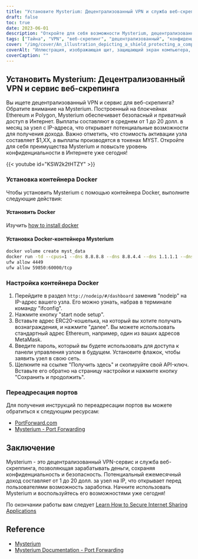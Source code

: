 ```yaml
---
title: "Установите Mysterium: Децентрализованный VPN и служба веб-скрепинга"
draft: false
toc: true
date: 2023-06-01
description: "Откройте для себя возможности Mysterium, децентрализованного VPN и сервиса веб-скрайбинга, построенного на технологии блокчейн и предлагающего безопасный просмотр веб-страниц и возможность получения дохода."
tags: ["Тайна", "VPN", "веб-скрепинг", "децентрализованный", "конфиденциальность", "безопасность", "блокчейн", "Ethereum", "Полигон", "просмотр интернет-страниц", "возможность получения дохода", "Docker", "настройка", "переадресация портов", "децентрализованная VPN", "услуга веб-скрепинга", "безопасный просмотр веб-страниц", "заработок", "технология блокчейн", "конфиденциальность в Интернете", "Контейнер Docker", "настройка узла", "IP-адрес", "Кошелек ERC20", "Метамаска адреса", "Ключ API", "инструкции по пробросу портов", "PortForward.com", "Документация Mysterium"]
cover: "/img/cover/An_illustration_depicting_a_shield_protecting_a_computer.png"
coverAlt: "Иллюстрация, изображающая щит, защищающий экран компьютера, символизирует усиление конфиденциальности и безопасности в Интернете."
coverCaption: ""
---
```


## Установить Mysterium: Децентрализованный VPN и сервис веб-скрепинга

Вы ищете децентрализованный VPN и сервис для веб-скрепинга? Обратите внимание на Mysterium. Построенный на блокчейнах Ethereum и Polygon, Mysterium обеспечивает безопасный и приватный доступ в Интернет. Выплаты составляют в среднем от 1 до 20 долл. в месяц за узел с IP-адреса, что открывает потенциальные возможности для получения дохода. Важно отметить, что стоимость активации узла составляет $1,XX, а выплаты производятся в токенах MYST. Откройте для себя преимущества Mysterium и повысьте уровень конфиденциальности в Интернете уже сегодня!

{{< youtube id="KSW2k2tHTZY" >}}

### Установка контейнера Docker
Чтобы установить Mysterium с помощью контейнера Docker, выполните следующие действия:

#### Установить Docker

Изучить [how to install docker](https://simeononsecurity.ch/other/creating-profitable-low-powered-crypto-miners/#installing-docker)

#### Установка Docker-контейнера Mysterium

```bash
docker volume create myst_data
docker run -td --cpus=1 --dns 8.8.8.8 --dns 8.8.4.4 --dns 1.1.1.1 --dns 1.0.0.1 --dns 9.9.9.9 --hostname myst --cap-add NET_ADMIN --network=host -p 4449:4449 -p 59850-60000:59850-60000 --name myst --device=/dev/net/tun  -v myst_data:/var/lib/mysterium-node mysteriumnetwork/myst:latest --udp.ports=59850:60000 service --agreed-terms-and-conditions
ufw allow 4449
ufw allow 59850:60000/tcp
```
### Настройка контейнера Docker

1. Перейдите в раздел `http://nodeip/#/dashboard` заменив "nodeip" на IP-адрес вашего узла. Его можно узнать, набрав в терминале команду "ifconfig".
2. Нажмите кнопку "start node setup".
3. Вставьте адрес ERC20-кошелька, на который вы хотите получать вознаграждения, и нажмите "далее". Вы можете использовать стандартный адрес Ethereum, например, один из ваших адресов MetaMask.
4. Введите пароль, который вы будете использовать для доступа к панели управления узлом в будущем. Установите флажок, чтобы заявить узел в свою сеть.
5. Щелкните на ссылке "Получить здесь" и скопируйте свой API-ключ. Вставьте его обратно на страницу настройки и нажмите кнопку "Сохранить и продолжить".

### Переадресация портов

Для получения инструкций по переадресации портов вы можете обратиться к следующим ресурсам:

- [PortForward.com](https://portforward.com/)
- [Mysterium - Port Forwarding](https://docs.mysterium.network/troubleshooting/port-forwarding)

## Заключение

Mysterium - это децентрализованный VPN-сервис и служба веб-скреппинга, позволяющая зарабатывать деньги, сохраняя конфиденциальность и безопасность. Потенциальный ежемесячный доход составляет от 1 до 20 долл. за узел на IP, что открывает перед пользователями возможность заработка. Начните использовать Mysterium и воспользуйтесь его возможностями уже сегодня!

По окончании работы вам следует [Learn How to Secure Internet Sharing Applications](https://simeononsecurity.ch/other/how-to-secure-internet-sharing-applications/)

## Reference

- [Mysterium](https://www.mysterium.network/)
- [Mysterium Documentation - Port Forwarding](https://docs.mysterium.network/troubleshooting/port-forwarding)

